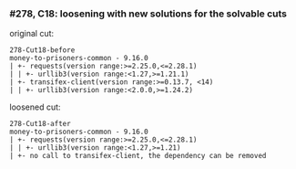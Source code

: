 ### #278, C18: loosening with new solutions for the solvable cuts
original cut:

```
278-Cut18-before
money-to-prisoners-common - 9.16.0
| +- requests(version range:>=2.25.0,<=2.28.1)
| | +- urllib3(version range:<1.27,>=1.21.1)
| +- transifex-client(version range:>=0.13.7, <14)
| | +- urllib3(version range:<2.0.0,>=1.24.2)
```




loosened cut:
```
278-Cut18-after
money-to-prisoners-common - 9.16.0
| +- requests(version range:>=2.25.0,<=2.28.1)
| | +- urllib3(version range:<1.27,>=1.21)
| +- no call to transifex-client, the dependency can be removed
```


